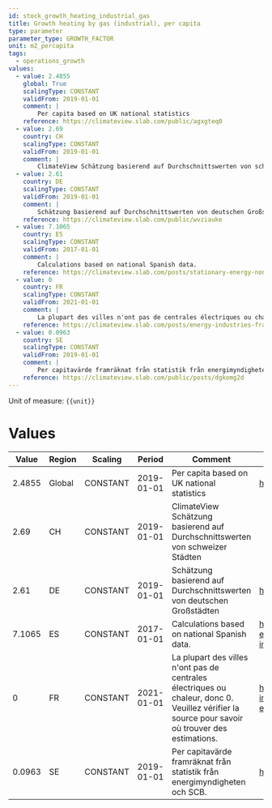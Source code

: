 ```yaml
---
id: stock_growth_heating_industrial_gas
title: Growth heating by gas (industrial), per capita
type: parameter
parameter_type: GROWTH_FACTOR
unit: m2_percapita
tags:
  - operations_growth
values:
  - value: 2.4855
    global: True
    scalingType: CONSTANT
    validFrom: 2019-01-01
    comment: |
        Per capita based on UK national statistics
    reference: https://climateview.slab.com/public/agxgteq0
  - value: 2.69
    country: CH
    scalingType: CONSTANT
    validFrom: 2019-01-01
    comment: |
        ClimateView Schätzung basierend auf Durchschnittswerten von schweizer Städten
  - value: 2.61
    country: DE
    scalingType: CONSTANT
    validFrom: 2019-01-01
    comment: |
        Schätzung basierend auf Durchschnittswerten von deutschen Großstädten
    reference: https://climateview.slab.com/public/wvziauke
  - value: 7.1065
    country: ES
    scalingType: CONSTANT
    validFrom: 2017-01-01
    comment: |
        Calculations based on national Spanish data.
    reference: https://climateview.slab.com/posts/stationary-energy-non-residential-baavcf13#hvhq4-industrial-floor-area-and-space-heating
  - value: 0
    country: FR
    scalingType: CONSTANT
    validFrom: 2021-01-01
    comment: |
        La plupart des villes n'ont pas de centrales électriques ou chaleur, donc 0. Veuillez vérifier la source pour savoir où trouver des estimations.
    reference: https://climateview.slab.com/posts/energy-industries-france-jdab43ho#hsf52-production-energetique
  - value: 0.0963
    country: SE
    scalingType: CONSTANT
    validFrom: 2019-01-01
    comment: |
        Per capitavärde framräknat från statistik från energimyndigheten och SCB.
    reference: https://climateview.slab.com/public/posts/dgkomg2d
---
```



Unit of measure: `{{unit}}`


# Values


| Value | Region | Scaling | Period | Comment | Reference |
|-------|--------|---------|--------|---------|-----------|
| 2.4855 | Global | CONSTANT | 2019-01-01 | Per capita based on UK national statistics | https://climateview.slab.com/public/agxgteq0 |
| 2.69 | CH | CONSTANT | 2019-01-01 | ClimateView Schätzung basierend auf Durchschnittswerten von schweizer Städten |  |
| 2.61 | DE | CONSTANT | 2019-01-01 | Schätzung basierend auf Durchschnittswerten von deutschen Großstädten | https://climateview.slab.com/public/wvziauke |
| 7.1065 | ES | CONSTANT | 2017-01-01 | Calculations based on national Spanish data. | https://climateview.slab.com/posts/stationary-energy-non-residential-baavcf13#hvhq4-industrial-floor-area-and-space-heating |
| 0 | FR | CONSTANT | 2021-01-01 | La plupart des villes n'ont pas de centrales électriques ou chaleur, donc 0. Veuillez vérifier la source pour savoir où trouver des estimations. | https://climateview.slab.com/posts/energy-industries-france-jdab43ho#hsf52-production-energetique |
| 0.0963 | SE | CONSTANT | 2019-01-01 | Per capitavärde framräknat från statistik från energimyndigheten och SCB. | https://climateview.slab.com/public/posts/dgkomg2d |


